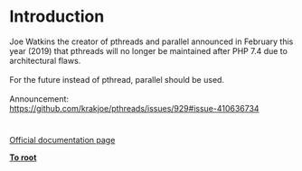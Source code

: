 # Introduction



Joe Watkins the creator of pthreads and parallel announced in February this year (2019) that pthreads will no longer be maintained after PHP 7.4 due to architectural flaws.<br><br>For the future instead of pthread, parallel should be used.<br><br>Announcement: <br>https://github.com/krakjoe/pthreads/issues/929#issue-410636734  

#

[Official documentation page](https://www.php.net/manual/en/intro.pthreads.php)

**[To root](/README.md)**